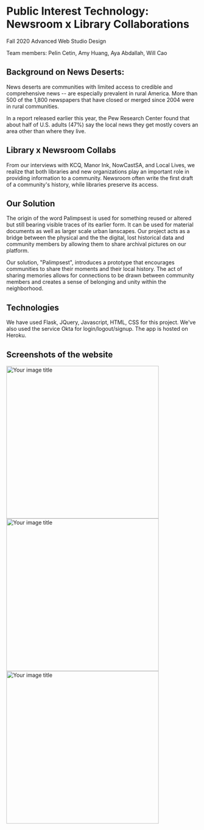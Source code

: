 # Public Interest Technology: Newsroom x Library Collaborations

Fall 2020 Advanced Web Studio Design

Team members: Pelin Cetin, Amy Huang, Aya Abdallah, Will Cao


## Background on News Deserts:

News deserts are communities with limited access to credible and comprehensive news -- are especially prevalent
in rural America. More than 500 of the 1,800 newspapers that have closed or merged since 2004 were in rural
communities.

In a report released earlier this year, the Pew Research Center found that about half of U.S. adults (47%) say the
local news they get mostly covers an area other than where they live.

## Library x Newsroom Collabs

From our interviews with KCQ, Manor Ink, NowCastSA, and Local Lives, we realize that both libraries and new organizations play an important role in providing information to a community. Newsroom often write the first draft of a community's history, while libraries preserve its access.

## Our Solution

The origin of the word Palimpsest is used for something reused or altered but still bearing visible traces of its earlier form. It can be used for material documents as well as larger scale urban lanscapes. Our project acts as a bridge between the physical and the the digital, lost historical data and community members by allowing them to share archival pictures on our platform.

Our solution, "Palimpsest", introduces a prototype that encourages communities to share their moments and their local history. The act of sharing memories allows for connections to be drawn between community members and creates a sense of belonging and unity within the neighborhood.

## Technologies

We have used Flask, JQuery, Javascript, HTML, CSS for this project. We've also used the service Okta for login/logout/signup. The app is hosted on Heroku. 


## Screenshots of the website

<img src="https://github.com/pelincetin/pit-newsroom/blob/main/screenshots/1.png" alt="Your image title" width="400"/>
<img src="https://github.com/pelincetin/pit-newsroom/blob/main/screenshots/2.png" alt="Your image title" width="400"/>
<img src="https://github.com/pelincetin/pit-newsroom/blob/main/screenshots/3.png" alt="Your image title" width="400"/>
